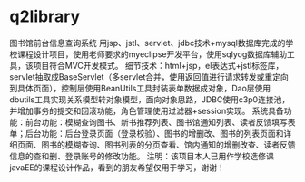 # q2library
图书馆前台信息查询系统
用jsp、jstl、servlet、jdbc技术+mysql数据库完成的学校课程设计项目，使用老师要求的myeclipse开发平台，使用sqlyog数据库辅助工具，该项目符合MVC开发模式。
细节技术：html+jsp，el表达式+jstl标签库，servlet抽取成BaseServlet（多servlet合并，使用返回值进行请求转发或重定向到具体页面），控制层使用BeanUtils工具封装表单数据成对象，Dao层使用dbutils工具实现关系模型转对象模型，面向对象思路，JDBC使用c3p0连接池，并增加事务的提交和回滚功能，角色管理使用过滤器+session实现。
系统具备功能：前台功能：模糊查询图书、新书推荐列表、图书馆通知列表、读者反馈填写表单；后台功能：后台登录页面（登录校验）、图书的增删改、图书的列表页面和详细页面、图书的模糊查询、图书列表的分页查看、馆内通知的增删改查、读者反馈信息的查和删、登录账号的修改功能。
注明：该项目本人已用作学校选修课javaEE的课程设计作品，看到的朋友希望仅用于学习，谢谢！
